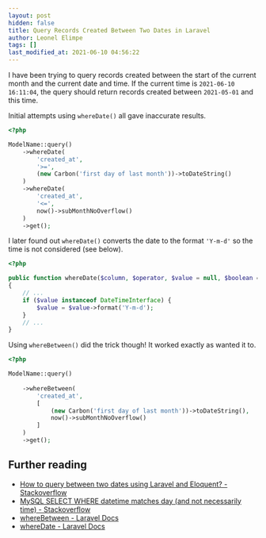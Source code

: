 ```yaml
---
layout: post
hidden: false
title: Query Records Created Between Two Dates in Laravel
author: Leonel Elimpe
tags: []
last_modified_at: 2021-06-10 04:56:22
---
```

I have been trying to query records created between the start of the current month and the current date and time. If the current time is `2021-06-10 16:11:04`, the query should return records created between `2021-05-01` and this time.

Initial attempts using `whereDate()` all gave inaccurate results.

```php
<?php

ModelName::query()
    ->whereDate(
        'created_at',
        '>=',
        (new Carbon('first day of last month'))->toDateString()
    )
    ->whereDate(
        'created_at',
        '<=',
        now()->subMonthNoOverflow()
    )
    ->get();
```

I later found out `whereDate()` converts the date to the format `'Y-m-d'`  so the time is not considered (see below).

```php
<?php

public function whereDate($column, $operator, $value = null, $boolean = 'and')
{
    // ...
    if ($value instanceof DateTimeInterface) {
        $value = $value->format('Y-m-d');
    }
    // ...
}
```

Using `whereBetween()` did the trick though! It worked exactly as wanted it to.

```php
<?php

ModelName::query()
    
    ->whereBetween(
        'created_at',
        [
            (new Carbon('first day of last month'))->toDateString(),
            now()->subMonthNoOverflow()
        ]
    )
    ->get();
```

## Further reading

* [How to query between two dates using Laravel and Eloquent? - Stackoverflow](https://stackoverflow.com/a/33361741/6924437)
* [MySQL SELECT WHERE datetime matches day (and not necessarily time) - Stackoverflow](https://stackoverflow.com/questions/14104304/mysql-select-where-datetime-matches-day-and-not-necessarily-time)
* [whereBetween - Laravel Docs](https://laravel.com/docs/8.x/queries#additional-where-clauses)
* [whereDate - Laravel Docs](https://laravel.com/docs/8.x/queries#additional-where-clauses)